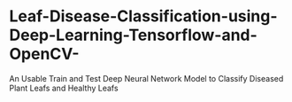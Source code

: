 # Leaf-Disease-Classification-using-Deep-Learning-Tensorflow-and-OpenCV-
An Usable Train and Test Deep Neural Network Model to Classify Diseased Plant Leafs and Healthy  Leafs
